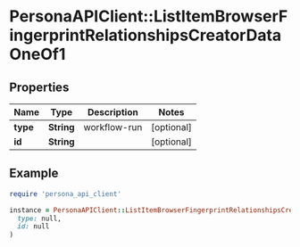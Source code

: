 # PersonaAPIClient::ListItemBrowserFingerprintRelationshipsCreatorDataOneOf1

## Properties

| Name | Type | Description | Notes |
| ---- | ---- | ----------- | ----- |
| **type** | **String** | workflow-run | [optional] |
| **id** | **String** |  | [optional] |

## Example

```ruby
require 'persona_api_client'

instance = PersonaAPIClient::ListItemBrowserFingerprintRelationshipsCreatorDataOneOf1.new(
  type: null,
  id: null
)
```

